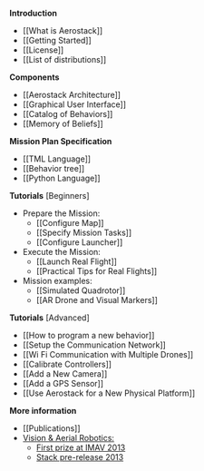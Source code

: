 **Introduction**
* [[What is Aerostack]]
* [[Getting Started]]
* [[License]]
* [[List of distributions]]

**Components**
* [[Aerostack Architecture]]
* [[Graphical User Interface]]
* [[Catalog of Behaviors]] 
* [[Memory of Beliefs]]

**Mission Plan Specification**
* [[TML Language]]
* [[Behavior tree]]
* [[Python Language]]

**Tutorials** [Beginners]
* Prepare the Mission:
    - [[Configure Map]]
    - [[Specify Mission Tasks]]
    - [[Configure Launcher]]
* Execute the Mission:
    - [[Launch Real Flight]]
    - [[Practical Tips for Real Flights]]
* Mission examples:
    - [[Simulated Quadrotor]]
    - [[AR Drone and Visual Markers]]

**Tutorials** [Advanced]
* [[How to program a new behavior]]
* [[Setup the Communication Network]]
* [[Wi Fi Communication with Multiple Drones]]
* [[Calibrate Controllers]]
* [[Add a New Camera]]
* [[Add a GPS Sensor]]
* [[Use Aerostack for a New Physical Platform]]

**More information**
* [[Publications]]
* [Vision & Aerial Robotics:](http://vision4uav.com)
    - [First prize at IMAV 2013](http://www.vision4uav.eu/?q=swarm "http://www.vision4uav.eu")
    - [Stack pre-release 2013](http://www.vision4uav.eu/?q=quadrotor_stack "http://www.vision4uav.eu")